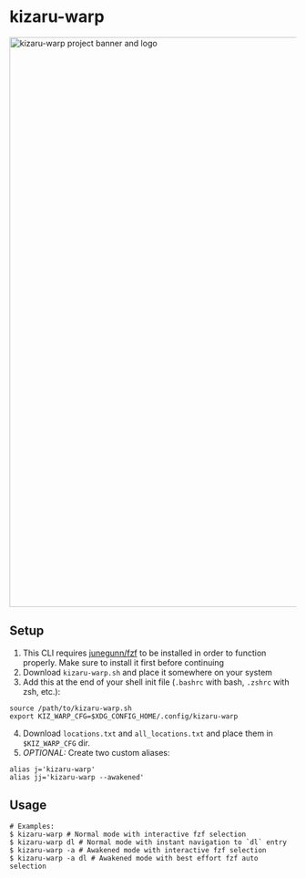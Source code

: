 # kizaru-warp

<img src="https://github.com/user-attachments/assets/48412c28-805d-443f-b734-800ffb671455" alt="kizaru-warp project banner and logo" width=1000px />

## Setup

1. This CLI requires [junegunn/fzf](https://github.com/junegunn/fzf) to be installed in order to function properly. Make sure to install it first before continuing
2. Download `kizaru-warp.sh` and place it somewhere on your system
3. Add this at the end of your shell init file (`.bashrc` with bash, `.zshrc` with zsh, etc.):
```shell
source /path/to/kizaru-warp.sh
export KIZ_WARP_CFG=$XDG_CONFIG_HOME/.config/kizaru-warp
```
4. Download `locations.txt` and `all_locations.txt` and place them in `$KIZ_WARP_CFG` dir.
5. *OPTIONAL:* Create two custom aliases:
```shell
alias j='kizaru-warp'
alias jj='kizaru-warp --awakened'
```

## Usage

```shell
# Examples:
$ kizaru-warp # Normal mode with interactive fzf selection
$ kizaru-warp dl # Normal mode with instant navigation to `dl` entry
$ kizaru-warp -a # Awakened mode with interactive fzf selection
$ kizaru-warp -a dl # Awakened mode with best effort fzf auto selection
```

